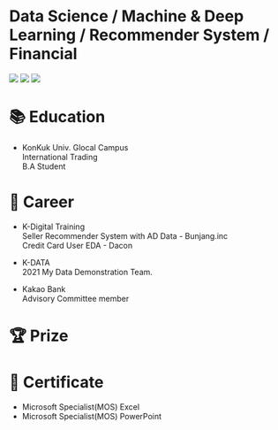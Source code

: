 # Data Science / Machine & Deep Learning / Recommender System / Financial

<img src="https://img.shields.io/badge/Python-0769AD?style=flat&logo=Sass&logoColor=3776AB"/> <img src="https://img.shields.io/badge/JupyterLab-E34F26?style=flat&logo=Sass&logoColor=F37626"/> <img src="https://img.shields.io/badge/GooglColab-FFD433?style=flat&logo=Sass&logoColor=F9AB00"/> 


# 📚 Education
- KonKuk Univ. Glocal Campus  
International Trading  
B.A Student

# 💼 Career
- K-Digital Training  
Seller Recommender System with AD Data - Bunjang.inc  
Credit Card User EDA - Dacon
  
- K-DATA  
2021 My Data Demonstration Team. 
  
- Kakao Bank    
Advisory Committee member




# 🏆 Prize



# 📃 Certificate
- Microsoft Specialist(MOS) Excel
- Microsoft Specialist(MOS) PowerPoint



<!--
**seonwoo-github/seonwoo-github** is a ✨ _special_ ✨ repository because its `README.md` (this file) appears on your GitHub profile.

Here are some ideas to get you started:

- 🔭 I’m currently working on ...
- 🌱 I’m currently learning ...
- 👯 I’m looking to collaborate on ...
- 🤔 I’m looking for help with ...
- 💬 Ask me about ...
- 📫 How to reach me: ...
- 😄 Pronouns: ...
- ⚡ Fun fact: ...
-->
